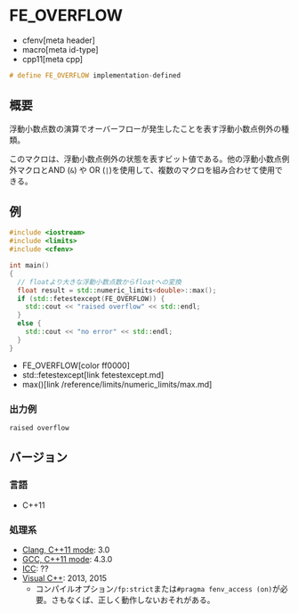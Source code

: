 # FE_OVERFLOW
* cfenv[meta header]
* macro[meta id-type]
* cpp11[meta cpp]

```cpp
# define FE_OVERFLOW implementation-defined
```

## 概要
浮動小数点数の演算でオーバーフローが発生したことを表す浮動小数点例外の種類。

このマクロは、浮動小数点例外の状態を表すビット値である。他の浮動小数点例外マクロとAND (`&`) や OR (`|`)を使用して、複数のマクロを組み合わせて使用できる。

## 例
```cpp example
#include <iostream>
#include <limits>
#include <cfenv>

int main()
{
  // floatより大きな浮動小数点数からfloatへの変換
  float result = std::numeric_limits<double>::max();
  if (std::fetestexcept(FE_OVERFLOW)) {
    std::cout << "raised overflow" << std::endl;
  }
  else {
    std::cout << "no error" << std::endl;
  }
}
```
* FE_OVERFLOW[color ff0000]
* std::fetestexcept[link fetestexcept.md]
* max()[link /reference/limits/numeric_limits/max.md]

### 出力例
```
raised overflow
```

## バージョン
### 言語
- C++11

### 処理系
- [Clang, C++11 mode](/implementation.md#clang): 3.0
- [GCC, C++11 mode](/implementation.md#gcc): 4.3.0
- [ICC](/implementation.md#icc): ??
- [Visual C++](/implementation.md#visual_cpp): 2013, 2015
	- コンパイルオプション`/fp:strict`または`#pragma fenv_access (on)`が必要。さもなくば、正しく動作しないおそれがある。


